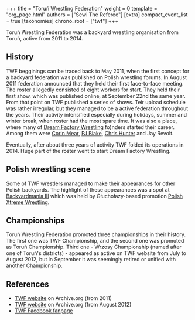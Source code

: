 +++
title = "Toruń Wrestling Federation"
weight = 0
template = "org_page.html"
authors = ["Sewi The Referee"]
[extra]
compact_event_list = true
[taxonomies]
chrono_root = ["twf"]
+++

Toruń Wrestling Federation was a backyard wrestling organisation from Toruń, active from 2011 to 2014.

## History

TWF begginings can be traced back to May 2011, when the first concept for a backyard federation was published on Polish wrestling forums. In August 2011 federation announced that they held their first face-to-face meeting. The roster allegedly consisted of eight workers for start. They held their first show, which was published online, at September 22nd the same year. From that point on TWF published a series of shows. Teir upload schedule was rather irregular, but they managed to be a active federation throughout the years. Their activity intensified especially during holidays, summer and winter break, when roster had the most spare time. It was also a place, where many of [Dream Factory Wrestling](@/o/dfw.md) fo)nders started their career. Among them were [Corin Mear](@/w/corin-mear.md), [PJ Blake](@/w/pj-blake.md), [Chris Hunter](@/w/chris-hunter.md) and Jay Revolt.

Eventually, after about three years of activity TWF folded its operations in 2014. Huge part of the roster went to start Dream Factory Wrestling.

## Polish wrestling scene

Some of TWF wrestlers managed to make their appearances for other Polish backyards. The highlight of these appearances was a spot at [Backyardmania III](@/e/pxw/2012-07-24-pxw-backyardmania-3.md) which was held by Głuchołazy-based promotion [Polish Xtreme Wrestling](@/o/pxw.md).

## Championships

Toruń Wrestling Federation promoted three championships in their history. The first one was TWF Championship, and the second one was promoted as Toruń Championship. Third one - Wrzosy Championship (named after one of Toruń's districts) - appeared as active on TWF website from July to August 2012, but in September it was seemingly retired or unified with another Championship.

## References

* [TWF website](https://web.archive.org/web/20111002095507/http://www.twf.npx.pl/news.php) on Archive.org (from 2011)
* [TWF website](https://web.archive.org/web/20120814065916/http://www.twf.npx.pl/news.php) on Archive.org (from August 2012)
* [TWF Facebook fanpage](https://www.facebook.com/TorunWrestlingFederation/?locale=pl_PL)
